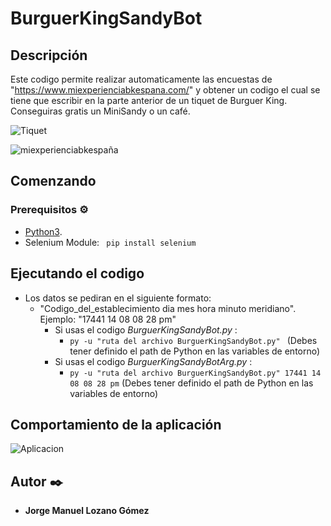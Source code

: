 # BurguerKingSandyBot

## Descripción

  Este codigo permite realizar automaticamente las encuestas de "https://www.miexperienciabkespana.com/" y obtener un codigo el cual se tiene que escribir en la parte anterior de un tiquet de Burguer King. Conseguiras gratis un MiniSandy o un café.
  
![Tiquet](https://i.ibb.co/N6X1QXN/40290.jpg)

![miexperienciabkespaña](https://i.ibb.co/Rh4KcDX/descarga-1.png)

## Comenzando

### Prerequisitos ⚙️

* [Python3](https://www.python.org/download/releases/3.0/).
* Selenium Module:
  ``` pip install selenium```

## Ejecutando el codigo

* Los datos se pediran en el siguiente formato:
     * "Codigo_del_establecimiento dia mes hora minuto meridiano".    Ejemplo: "17441 14 08 08 28 pm"
        * Si usas el codigo *BurguerKingSandyBot.py* :
          * ```py -u "ruta del archivo BurguerKingSandyBot.py" ``` (Debes tener definido el path de Python en las variables de entorno)
        * Si usas el codigo *BurguerKingSandyBotArg.py* :
          * ```py -u "ruta del archivo BurguerKingSandyBot.py" 17441 14 08 08 28 pm``` (Debes tener definido el path de Python en las variables de entorno)
  
## Comportamiento de la aplicación

![Aplicacion](https://i.ibb.co/ZYdpxCN/descarga-2.png)


## Autor ✒️

* **Jorge Manuel Lozano Gómez**



